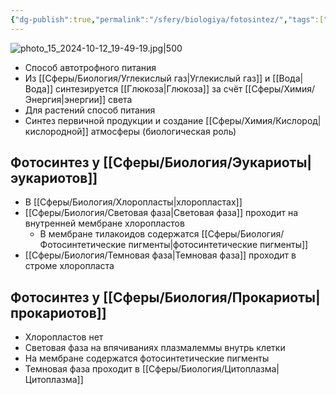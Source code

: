 ```yaml
---
{"dg-publish":true,"permalink":"/sfery/biologiya/fotosintez/","tags":["Общаябиология"]}
---
```


![photo_15_2024-10-12_19-49-19.jpg|500](/img/user/%D0%90%D1%80%D1%85%D0%B8%D0%B2/%D0%9A%D1%8D%D1%88/photo_15_2024-10-12_19-49-19.jpg)
- Способ автотрофного питания
- Из [[Сферы/Биология/Углекислый газ\|Углекислый газ]] и [[Вода\|Вода]] синтезируется [[Глюкоза\|Глюкоза]] за счёт [[Сферы/Химия/Энергия\|энергии]] света
- Для растений способ питания
- Синтез первичной продукции и создание [[Сферы/Химия/Кислород\|кислородной]] атмосферы (биологическая роль)
## Фотосинтез у [[Сферы/Биология/Эукариоты\|эукариотов]]
- В [[Сферы/Биология/Хлоропласты\|хлоропластах]]
- [[Сферы/Биология/Световая фаза\|Световая фаза]] проходит на внутренней мембране хлоропластов
	- В мембране тилакоидов содержатся [[Сферы/Биология/Фотосинтетические пигменты\|фотосинтетические пигменты]]
- [[Сферы/Биология/Темновая фаза\|Темновая фаза]] проходит в строме хлоропласта
## Фотосинтез у [[Сферы/Биология/Прокариоты\|прокариотов]]
- Хлоропластов нет
- Световая фаза на впячиваниях плазмалеммы внутрь клетки
- На мембране содержатся фотосинтетические пигменты
- Темновая фаза проходит в [[Сферы/Биология/Цитоплазма\|Цитоплазма]]